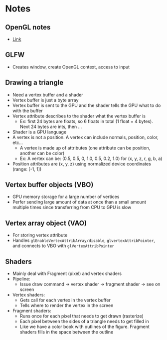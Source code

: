 # Notes

## OpenGL notes
- [Link](http://docs.gl/)

## GLFW
- Creates window, create OpenGL context, access to input

## Drawing a triangle
- Need a vertex buffer and a shader
- Vertex buffer is just a byte array
- Vertex buffer is sent to the GPU and the shader tells the GPU what to do with the buffer
- Vertex attribute describes to the shader what the vertex buffer is
  - Ex: first 24 bytes are floats, so 6 floats in total (1 float = 4 bytes). Next 24 bytes are ints, then ...
- Shader is a GPU language
- A vertex is not a position. A vertex can include normals, position, color, etc...
  - A vertex is made up of attributes (one attribute can be position, another can be color)
  - Ex: A vertex can be: (0.5, 0.5, 0, 1.0, 0.5, 0.2, 1.0) for (x, y, z, r, g, b, a)
- Position attributes are (x, y, z) using normalized device coordinates (range: [-1, 1])

## Vertex buffer objects (VBO)
- GPU memory storage for a large number of vertices
- Perfer sending large amount of data at once than a small amount multiple times since transferring from CPU to GPU is slow

## Vertex array object (VAO)
- For storing vertex attribute
- Handles `glEnableVertexAttribArray/disable`, `glvertexAttribPointer`, and connects to VBO with `glVertexAttribPointer`


## Shaders
- Mainly deal with Fragment (pixel) and vertex shaders
- Pipeline:
  - Issue draw command -> vertex shader -> fragment shader -> see on screen
- Vertex shaders:
  - Gets call for each vertex in the vertex buffer
  - Tells where to render the vertex in the screen
- Fragment shaders:
  - Runs once for each pixel that needs to get drawn (rasterize)
  - Each pixel between the sides of a triangle needs to get filled in
  - Like we have a color book with outlines of the figure. Fragment shaders fills in the space between the outline